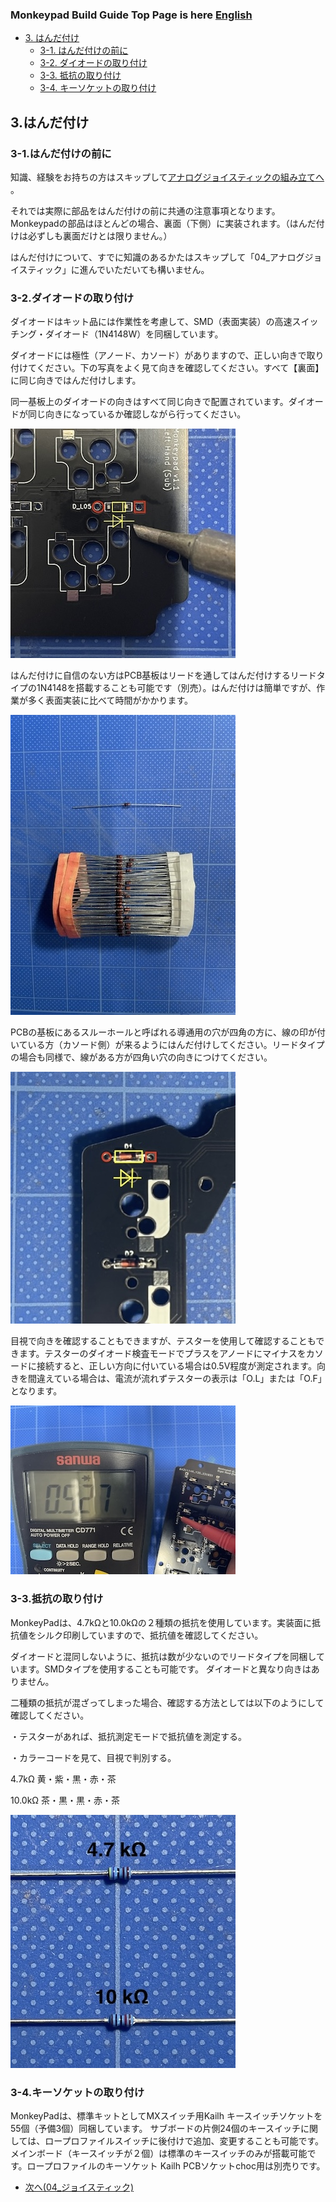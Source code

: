 ### Monkeypad Build Guide Top Page is here [English](01_build_guide.md)

  - [3. はんだ付け](03_はんだ付け.md)
    - [3-1. はんだ付けの前に](./03_はんだ付け.md/#3-1はんだ付けの前に)
    - [3-2. ダイオードの取り付け](./03_はんだ付け.md/#3-2ダイオードの取り付け)
    - [3-3. 抵抗の取り付け](./03_はんだ付け.md/#3-3抵抗の取り付け)
    - [3-4. キーソケットの取り付け](./03_はんだ付け.md/#3-4キーソケットのはんだ付け)

## 3.はんだ付け
### 3-1.はんだ付けの前に

知識、経験をお持ちの方はスキップして[アナログジョイスティックの組み立てへ](04_ジョイスティック.md) 。

それでは実際に部品をはんだ付けの前に共通の注意事項となります。
Monkeypadの部品はほとんどの場合、裏面（下側）に実装されます。（はんだ付けは必ずしも裏面だけとは限りません。）

はんだ付けについて、すでに知識のあるかたはスキップして「04_アナログジョイスティック」に進んでいただいても構いません。

### 3-2.ダイオードの取り付け

ダイオードはキット品には作業性を考慮して、SMD（表面実装）の高速スイッチング・ダイオード（1N4148W）を同梱しています。

ダイオードには極性（アノード、カソード）がありますので、正しい向きで取り付けてください。下の写真をよく見て向きを確認してください。すべて【裏面】に同じ向きではんだ付けします。

同一基板上のダイオードの向きはすべて同じ向きで配置されています。ダイオードが同じ向きになっているか確認しながら行ってください。

![](images/03/monkeypad_3_01.jpeg)

はんだ付けに自信のない方はPCB基板はリードを通してはんだ付けするリードタイプの1N4148を搭載することも可能です（別売）。はんだ付けは簡単ですが、作業が多く表面実装に比べて時間がかかります。

![](images/03/monkeypad_3_02.jpeg)

PCBの基板にあるスルーホールと呼ばれる導通用の穴が四角の方に、線の印が付いている方（カソード側）が来るようにはんだ付けしてください。リードタイプの場合も同様で、線がある方が四角い穴の向きにつけてください。

![](images/03/monkeypad_3_03.jpeg)

目視で向きを確認することもできますが、テスターを使用して確認することもできます。テスターのダイオード検査モードでプラスをアノードにマイナスをカソードに接続すると、正しい方向に付いている場合は0.5V程度が測定されます。向きを間違えている場合は、電流が流れずテスターの表示は「O.L」または「O.F」となります。

![](images/03/monkeypad_3_04.jpeg)

### 3-3.抵抗の取り付け

MonkeyPadは、4.7kΩと10.0kΩの２種類の抵抗を使用しています。実装面に抵抗値をシルク印刷していますので、抵抗値を確認してください。

ダイオードと混同しないように、抵抗は数が少ないのでリードタイプを同梱しています。SMDタイプを使用することも可能です。
ダイオードと異なり向きはありません。

二種類の抵抗が混ざってしまった場合、確認する方法としては以下のようにして確認してください。

・テスターがあれば、抵抗測定モードで抵抗値を測定する。

・カラーコードを見て、目視で判別する。

 4.7kΩ  黄・紫・黒・赤・茶

 10.0kΩ 茶・黒・黒・赤・茶

 ![](images/03/monkeypad_3_05.jpeg)

### 3-4.キーソケットの取り付け

MonkeyPadは、標準キットとしてMXスイッチ用Kailh キースイッチソケットを55個（予備3個）同梱しています。
サブボードの片側24個のキースイッチに関しては、ロープロファイルスイッチに後付けで追加、変更することも可能です。メインボード（キースイッチが２個）は標準のキースイッチのみが搭載可能です。ロープロファイルのキーソケット Kailh PCBソケットchoc用は別売りです。

  - [次へ(04_ジョイスティック)](04_ジョイスティック.md)  

